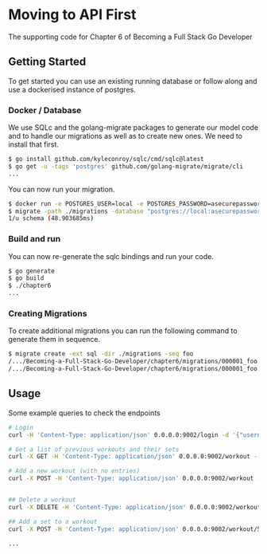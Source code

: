 # Moving to API First

The supporting code for Chapter 6 of Becoming a Full Stack Go Developer

## Getting Started

To get started you can use an existing running database or follow along and use a dockerised
instance of postgres.

### Docker / Database

We use SQLc and the golang-migrate packages to generate our model code and to handle our
migrations as well as to create new ones. We need to install that first.

```bash
$ go install github.com/kyleconroy/sqlc/cmd/sqlc@latest
$ go get -u -tags 'postgres' github.com/golang-migrate/migrate/cli
...
```

You can now run your migration.

```bash
$ docker run -e POSTGRES_USER=local -e POSTGRES_PASSWORD=asecurepassword -e POSTGRES_DB=fullstackdb -p 5432:5432 postgres:11.10-alpine
$ migrate -path ./migrations -database "postgres://local:asecurepassword@localhost:5432/fullstackdb?sslmode=disable" up
1/u schema (48.903685ms)
```

### Build and run

You can now re-generate the sqlc bindings and run your code.

```bash
$ go generate
$ go build
$ ./chapter6
...
```

### Creating Migrations

To create additional migrations you can run the following command to generate them in sequence.

```bash
$ migrate create -ext sql -dir ./migrations -seq foo
/.../Becoming-a-Full-Stack-Go-Developer/chapter6/migrations/000001_foo.up.sql
/.../Becoming-a-Full-Stack-Go-Developer/chapter6/migrations/000001_foo.down.sql
```

## Usage

Some example queries to check the endpoints

```bash
# Login
curl -H 'Content-Type: application/json' 0.0.0.0:9002/login -d '{"username":"user@user","password":"password"}'  -v

# Get a list of previous workouts and their sets
curl -X GET -H 'Content-Type: application/json' 0.0.0.0:9002/workout --cookie 'session-name=MTY0NTI2MTczNXxEdi1CQkFFQ180SUFBUkFCRUFBQVJQLUNBQUlHYzNSeWFXNW5EQk1BRVhWelpYSkJkWFJvWlc1MGFXTmhkR1ZrQkdKdmIyd0NBZ0FCQm5OMGNtbHVad3dJQUFaMWMyVnlTVVFGYVc1ME5qUUVBZ0FDfMwSOVjl_-nwIrsRVE1b5Q2ss-kd_RyObfoO-HlrVP0j;'

# Add a new workout (with no entries)
curl -X POST -H 'Content-Type: application/json' 0.0.0.0:9002/workout --cookie 'session-name=MTY0NTI2MTczNXxEdi1CQkFFQ180SUFBUkFCRUFBQVJQLUNBQUlHYzNSeWFXNW5EQk1BRVhWelpYSkJkWFJvWlc1MGFXTmhkR1ZrQkdKdmIyd0NBZ0FCQm5OMGNtbHVad3dJQUFaMWMyVnlTVVFGYVc1ME5qUUVBZ0FDfMwSOVjl_-nwIrsRVE1b5Q2ss-kd_RyObfoO-HlrVP0j;'


## Delete a workout
curl -X DELETE -H 'Content-Type: application/json' 0.0.0.0:9002/workout/1 --cookie 'session-name=MTY0NTI2MTczNXxEdi1CQkFFQ180SUFBUkFCRUFBQVJQLUNBQUlHYzNSeWFXNW5EQk1BRVhWelpYSkJkWFJvWlc1MGFXTmhkR1ZrQkdKdmIyd0NBZ0FCQm5OMGNtbHVad3dJQUFaMWMyVnlTVVFGYVc1ME5qUUVBZ0FDfMwSOVjl_-nwIrsRVE1b5Q2ss-kd_RyObfoO-HlrVP0j;'

## Add a set to a workout
curl -X POST -H 'Content-Type: application/json' 0.0.0.0:9002/workout/5 --cookie 'session-name=MTY0NTI2MTczNXxEdi1CQkFFQ180SUFBUkFCRUFBQVJQLUNBQUlHYzNSeWFXNW5EQk1BRVhWelpYSkJkWFJvWlc1MGFXTmhkR1ZrQkdKdmIyd0NBZ0FCQm5OMGNtbHVad3dJQUFaMWMyVnlTVVFGYVc1ME5qUUVBZ0FDfMwSOVjl_-nwIrsRVE1b5Q2ss-kd_RyObfoO-HlrVP0j;' -d '{"exercise_name": "Barbell Rows", "weight":700'}

...
```
